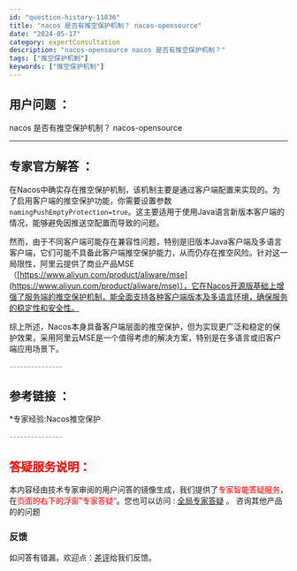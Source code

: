 ```yaml
---
id: "question-history-11836"
title: "nacos 是否有推空保护机制？ nacos-opensource"
date: "2024-05-17"
category: expertConsultation
description: "nacos-opensource nacos 是否有推空保护机制？"
tags: ["推空保护机制"]
keywords: ["推空保护机制"]
---
```


## 用户问题 ： 
 nacos 是否有推空保护机制？ nacos-opensource 

---------------
## 专家官方解答 ：

在Nacos中确实存在推空保护机制，该机制主要是通过客户端配置来实现的。为了启用客户端的推空保护功能，你需要设置参数 `namingPushEmptyProtection=true`。这主要适用于使用Java语言新版本客户端的情况，能够避免因推送空配置而导致的问题。

然而，由于不同客户端可能存在兼容性问题，特别是旧版本Java客户端及多语言客户端，它们可能不具备此客户端推空保护能力，从而仍存在推空风险。针对这一局限性，阿里云提供了商业产品MSE（[https://www.aliyun.com/product/aliware/mse](https://www.aliyun.com/product/aliware/mse)），它在Nacos开源版基础上增强了服务端的推空保护机制，能全面支持各种客户端版本及多语言环境，确保服务的稳定性和安全性。

综上所述，Nacos本身具备客户端层面的推空保护，但为实现更广泛和稳定的保护效果，采用阿里云MSE是一个值得考虑的解决方案，特别是在多语言或旧客户端应用场景下。


<font color="#949494">---------------</font> 


## 参考链接 ：

*专家经验:Nacos推空保护 


 <font color="#949494">---------------</font> 
 


## <font color="#FF0000">答疑服务说明：</font> 

本内容经由技术专家审阅的用户问答的镜像生成，我们提供了<font color="#FF0000">专家智能答疑服务</font>，在<font color="#FF0000">页面的右下的浮窗”专家答疑“</font>。您也可以访问 : [全局专家答疑](https://opensource.alibaba.com/chatBot) 。 咨询其他产品的的问题

### 反馈
如问答有错漏，欢迎点：[差评](https://ai.nacos.io/user/feedbackByEnhancerGradePOJOID?enhancerGradePOJOId=13816)给我们反馈。
